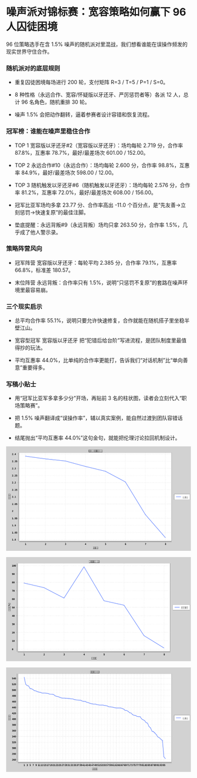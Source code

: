 # 噪声派对锦标赛：宽容策略如何赢下 96 人囚徒困境

96 位策略选手在含 1.5% 噪声的随机派对里混战，我们想看谁能在误操作频发的现实世界守住合作。

### 随机派对的底层规则

- 重复囚徒困境每场进行 200 轮，支付矩阵 R=3 / T=5 / P=1 / S=0。

- 8 种性格（永远合作、宽容/怀疑版以牙还牙、严厉惩罚者等）各派 12 人，总计 96 名角色，随机重排 30 轮。

- 噪声 1.5% 会把动作翻转，逼着参赛者设计容错和恢复流程。

### 冠军榜：谁能在噪声里稳住合作

- TOP 1 宽容版以牙还牙#2（宽容版以牙还牙）：场均每轮 2.719 分，合作率 87.8%，互惠率 78.7%，最好/最差场次 601.00 / 152.00。

- TOP 2 永远合作#10（永远合作）：场均每轮 2.600 分，合作率 98.8%，互惠率 84.9%，最好/最差场次 598.00 / 12.00。

- TOP 3 随机触发以牙还牙#6（随机触发以牙还牙）：场均每轮 2.576 分，合作率 81.2%，互惠率 72.0%，最好/最差场次 608.00 / 156.00。

- 冠军比亚军场均多拿 23.77 分、合作率高出 -11.0 个百分点，是“先友善→立刻惩罚→快速复原”的最佳注脚。

- 垫底提醒：永远背叛#9（永远背叛）场均只拿 263.50 分，合作率 1.5%，几乎成了他人警示录。

### 策略阵营风向

- 冠军阵营 宽容版以牙还牙：每轮平均 2.385 分，合作率 79.1%，互惠率 66.8%，标准差 180.57。

- 末位阵营 永远背叛：合作率只有 1.5%，说明“只惩罚不复原”的套路在噪声环境里最容易崩。

### 三个现实启示

- 总平均合作率 55.1%，说明只要允许快速修复，合作就能在随机搭子里坐稳半壁江山。

- 宽容型冠军 宽容版以牙还牙 把“犯错后给台阶”写进流程，是团队制度里最值得抄的玩法。

- 平均互惠率 44.0%，比单纯的合作率更能打，告诉我们“对话机制”比“单向善意”重要得多。

### 写稿小贴士

- 用“冠军比亚军多拿多少分”开场，再贴前 3 名的柱状图，读者会立刻代入“职场策略赛”。

- 把 1.5% 噪声翻译成“误操作率”，辅以真实案例，能自然过渡到团队容错话题。

- 结尾抛出“平均互惠率 44.0%”这句金句，就能把伦理讨论拉回机制设计。

![策略排名与场均得分](assets/cooperation-tournament/strategy-score-per-round.png)

![策略合作率走势](assets/cooperation-tournament/strategy-cooperation-rate.png)

![角色得分分布](assets/cooperation-tournament/agent-score.png)

